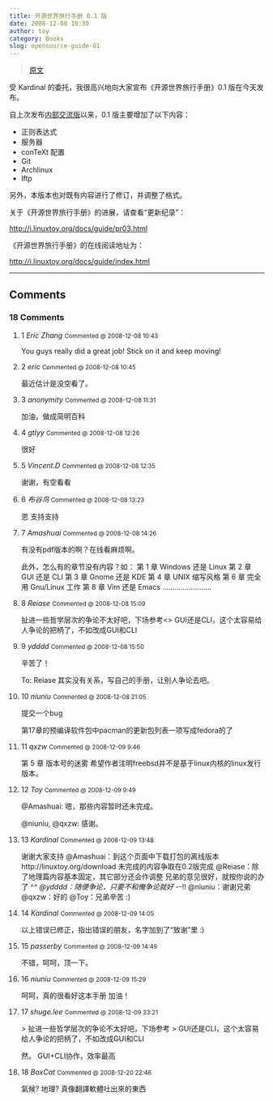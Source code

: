 ```yaml
---
title: 开源世界旅行手册 0.1 版
date: 2008-12-08 10:30
author: toy
category: Books
slug: opensource-guide-01
---
```


> [原文](https://linuxtoy.org/archives/opensource-guide-01.html)

受 Kardinal 的委托，我很高兴地向大家宣布《开源世界旅行手册》0.1
版在今天发布。

自上次发布[内部交流版](http://linuxtoy.org/archives/opensource-guide.html)以来，0.1
版主要增加了以下内容：

-   正则表达式
-   服务器
-   conTeXt 配置
-   Git
-   Archlinux
-   lftp

另外，本版本也对既有内容进行了修订，并调整了格式。

关于《开源世界旅行手册》的进展，请查看“更新纪录”：

<http://i.linuxtoy.org/docs/guide/pr03.html>

《开源世界旅行手册》的在线阅读地址为：

<http://i.linuxtoy.org/docs/guide/index.html>

---

## Comments
<div id="story-comments">
    <h3 id="comments">18 Comments</h3>
    <ol class="commentlist">
        <li class="oddbox" id="comment-97541">
            <span class="count">1</span>
            <cite>Eric Zhang</cite>
            <small>Commented @ 2008-12-08 10:43
            </small>
            <p>You guys really did a great job! Stick on it and keep moving!</p>
        </li>
        <li class="box" id="comment-97542">
            <span class="count">2</span>
            <cite>eric</cite>
            <small>Commented @ 2008-12-08 10:45
            </small>
            <p>最近估计是没空看了。</p>
        </li>
        <li class="oddbox" id="comment-97544">
            <span class="count">3</span>
            <cite>anonymity</cite>
            <small>Commented @ 2008-12-08 11:31
            </small>
            <p>加油，做成简明百科</p>
        </li>
        <li class="box" id="comment-97548">
            <span class="count">4</span>
            <cite>gtlyy</cite>
            <small>Commented @ 2008-12-08 12:26
            </small>
            <p>很好</p>
        </li>
        <li class="oddbox" id="comment-97549">
            <span class="count">5</span>
            <cite>Vincent.D</cite>
            <small>Commented @ 2008-12-08 12:35
            </small>
            <p>谢谢，有空看看</p>
        </li>
        <li class="box" id="comment-97555">
            <span class="count">6</span>
            <cite>布谷鸟</cite>
            <small>Commented @ 2008-12-08 13:23
            </small>
            <p>恩 支持支持</p>
        </li>
        <li class="oddbox" id="comment-97557">
            <span class="count">7</span>
            <cite>Amashuai</cite>
            <small>Commented @ 2008-12-08 14:26
            </small>
            <p>有没有pdf版本的啊？在线看麻烦啊。</p>
            <p>此外，怎么有的章节没有内容？如：
                第 1 章 Windows 还是 Linux
                第 2 章 GUI 还是 CLI
                第 3 章 Gnome 还是 KDE
                第 4 章 UNIX 缩写风格
                第 6 章 完全用 Gnu/Linux 工作
                第 8 章 Vim 还是 Emacs
                ……………………</p>
        </li>
        <li class="box" id="comment-97558">
            <span class="count">8</span>
            <cite>Reiase</cite>
            <small>Commented @ 2008-12-08 15:09
            </small>
            <p>扯进一些哲学层次的争论不太好吧，下场参考&lt;&gt;
                GUI还是CLI，这个太容易给人争论的把柄了，不如改成GUI和CLI</p>
        </li>
        <li class="oddbox" id="comment-97560">
            <span class="count">9</span>
            <cite>ydddd</cite>
            <small>Commented @ 2008-12-08 15:50
            </small>
            <p>辛苦了！</p>
            <p>To: Reiase
                其实没有关系，写自己的手册，让别人争论去吧。</p>
        </li>
        <li class="box" id="comment-97587">
            <span class="count">10</span>
            <cite>niuniu</cite>
            <small>Commented @ 2008-12-08 21:05
            </small>
            <p>提交一个bug</p>
            <p>第17章的预编译软件包中pacman的更新包列表一项写成fedora的了</p>
        </li>
        <li class="oddbox" id="comment-97623">
            <span class="count">11</span>
            <cite>qxzw</cite>
            <small>Commented @ 2008-12-09 9:46
            </small>
            <p>第 5 章 版本号的迷雾
                希望作者注明freebsd并不是基于linux内核的linux发行版本。</p>
        </li>
        <li class="posterbox" id="comment-97626">
            <span class="count">12</span>
            <cite>Toy</cite>
            <small>Commented @ 2008-12-09 9:49
            </small>
            <p>@Amashuai: 嗯，那些内容暂时还未完成。</p>
            <p>@niuniu, @qxzw:
                感谢。</p>
        </li>
        <li class="oddbox" id="comment-97645">
            <span class="count">13</span>
            <cite>Kardinal</cite>
            <small>Commented @ 2008-12-09 13:48
            </small>
            <p>谢谢大家支持
                @Amashuai：到这个页面中下载打包的离线版本
                http://linuxtoy.org/download
                未完成的内容争取在0.2版完成
                @Reiase：除了地理篇内容基本固定，其它部分还会作调整
                兄弟的意见很好，就按你说的办了 ^<em>^
                    @ydddd：随便争论，只要不和俺争论就好 -</em>-!!
                @niuniu：谢谢兄弟
                @qxzw：好的
                @Toy：兄弟辛苦 :)
            </p>
        </li>
        <li class="box" id="comment-97647">
            <span class="count">14</span>
            <cite>Kardinal</cite>
            <small>Commented @ 2008-12-09 14:05
            </small>
            <p>以上错误已修正，指出错误的朋友，名字加到了“致谢”里 :)</p>
        </li>
        <li class="oddbox" id="comment-97654">
            <span class="count">15</span>
            <cite>passerby</cite>
            <small>Commented @ 2008-12-09 14:49
            </small>
            <p>不错，呵呵，顶一下。</p>
        </li>
        <li class="box" id="comment-97655">
            <span class="count">16</span>
            <cite>niuniu</cite>
            <small>Commented @ 2008-12-09 15:29
            </small>
            <p>呵呵，真的很看好这本手册
                加油！</p>
        </li>
        <li class="oddbox" id="comment-97688">
            <span class="count">17</span>
            <cite>shuge.lee</cite>
            <small>Commented @ 2008-12-09 23:21
            </small>
            <p>&gt; 扯进一些哲学层次的争论不太好吧，下场参考
                &gt; GUI还是CLI，这个太容易给人争论的把柄了，不如改成GUI和CLI</p>
            <p>然。
                GUI+CLI协作，效率最高</p>
        </li>
        <li class="box" id="comment-98843">
            <span class="count">18</span>
            <cite>BoxCat</cite>
            <small>Commented @ 2008-12-20 22:46
            </small>
            <p>氣候? 地理?
                真像翻譯軟體吐出來的東西</p>
        </li>
    </ol>
</div>

